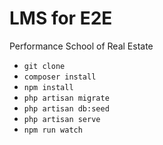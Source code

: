 # LMS for E2E
Performance School of Real Estate
- `git clone`
- `composer install`
- `npm install`
- `php artisan migrate`
- `php artisan db:seed`
- `php artisan serve`
- `npm run watch`